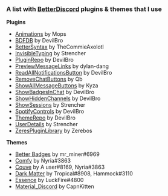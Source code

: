 ### A list with [BetterDiscord](https://betterdiscord.app/) plugins & themes that I use


**Plugins**

* [Animations](https://github.com/Mopsgamer/BetterDiscord-codes/tree/main/plugins/Animations) by Mops
* [BDFDB](https://github.com/mwittrien/BetterDiscordAddons/tree/master/Library/) by DevilBro
* [BetterSyntax](https://github.com/TheCommieAxolotl/BetterDiscord-Stuff/tree/main/BetterSyntaxhttps:/) by TheCommieAxolotl
* [InvisibleTyping](https://github.com/Strencher/BetterDiscordStuff/blob/master/InvisibleTyping/InvisibleTyping.plugin.js) by Strencher
* [PluginRepo](https://github.com/mwittrien/BetterDiscordAddons/tree/master/Plugins/PluginRepo/) by DevilBro
* [PreviewMessageLinks](https://github.com/dylan-dang/BetterDiscordPlugins) by dylan-dang
* [ReadAllNotificationsButton](https://github.com/mwittrien/BetterDiscordAddons/tree/master/Plugins/ReadAllNotificationsButton/) by DevilBro
* [RemoveChatButtons](https://github.com/QbDesu/BetterDiscordAddons/blob/potato/Plugins/RemoveChatButtons/) by Qb
* [ShowAllMessageButtons](https://github.com/kyza-betterdiscord/ShowAllMessageButtons) by Kyza
* [ShowBadgesInChat](https://github.com/mwittrien/BetterDiscordAddons/tree/master/Plugins/ShowBadgesInChat/) by DevilBro
* [ShowHiddenChannels](https://github.com/mwittrien/BetterDiscordAddons/tree/master/Plugins/ShowHiddenChannels/) by DevilBro
* [ShowSessions](https://github.com/Strencher/BetterDiscordStuff/tree/master/ShowSessions) by Strencher
* [SpotifyControls](https://github.com/mwittrien/BetterDiscordAddons/tree/master/Plugins/SpotifyControls/) by DevilBro
* [ThemeRepo](https://github.com/mwittrien/BetterDiscordAddons/tree/master/Plugins/ThemeRepo/) by DevilBro
* [UserDetails](https://github.com/Strencher/BetterDiscordStuff/tree/development/UserDetails) by Strencher
* [ZeresPluginLibrary](https://github.com/rauenzi/BDPluginLibrary/blob/master/release/0PluginLibrary.plugin.js) by Zerebos

**Themes**

* [Better Badges](https://github.com/mr-miner1/Better-Badges) by mr_miner#6969
* [Comfy](https://github.com/Comfy-Themes/Discord) by Nyria#3863
* [Couve](https://betterdiscord.app/theme/Couve) by A user#8169, Nyria#3863
* [Dark Matter](https://github.com/DiscordStyles/DarkMatter/) by Tropical#8908, Hammock#3110
* [Essence](https://github.com/discord-extensions/essence) by LuckFire#4800
* [Material_Discord](https://github.com/CapnKitten/BetterDiscord/tree/master/Themes/Material-Discord) by CapnKitten